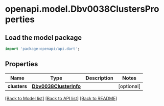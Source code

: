 # openapi.model.Dbv0038ClustersProperties

## Load the model package
```dart
import 'package:openapi/api.dart';
```

## Properties
Name | Type | Description | Notes
------------ | ------------- | ------------- | -------------
**clusters** | [**Dbv0038ClusterInfo**](Dbv0038ClusterInfo.md) |  | [optional] 

[[Back to Model list]](../README.md#documentation-for-models) [[Back to API list]](../README.md#documentation-for-api-endpoints) [[Back to README]](../README.md)



